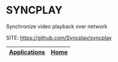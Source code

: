 # SYNCPLAY
 
 Synchronize video playback over network
 
 SITE: https://github.com/Syncplay/syncplay

 | [Applications](https://portable-linux-apps.github.io/apps.html) | [Home](https://portable-linux-apps.github.io)
 | --- | --- |
